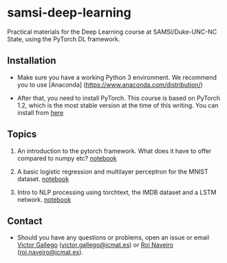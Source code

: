 # samsi-deep-learning
Practical materials for the Deep Learning course at SAMSI/Duke-UNC-NC State, using the PyTorch DL framework.

## Installation

* Make sure you have a working Python 3 environment. We recommend you to use [Anaconda] (https://www.anaconda.com/distribution/)

* After that, you need to install PyTorch. This course is based on PyTorch 1.2, which is the most stable version at the time of this writing. You can install from [here](https://pytorch.org/)

## Topics

1. An introduction to the pytorch framework. What does it have to offer compared to numpy etc? [notebook](https://github.com/vicgalle/samsi-deep-learning/blob/master/1_intro_to_pytorch.ipynb)

2. A basic logistic regression and multilayer perceptron for the MNIST dataset. [notebook](https://github.com/vicgalle/samsi-deep-learning/blob/master/2_mnist.ipynb)

3. Intro to NLP processing using torchtext, the IMDB dataset and a LSTM network. [notebook](https://github.com/vicgalle/samsi-deep-learning/blob/master/3_rnn_imdb.ipynb)


## Contact

* Should you have any questions or problems, open an issue or email [Victor Gallego](https://vicgalle.github.io) (victor.gallego@icmat.es) or [Roi Naveiro](https://roinaveiro.github.io/) (roi.naveiro@icmat.es).


